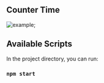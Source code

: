 ## Counter Time

![example]('./src/counter.png');


## Available Scripts

In the project directory, you can run:

### `npm start`


